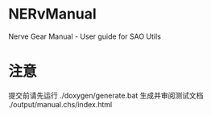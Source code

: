 # NERvManual
Nerve Gear Manual - User guide for SAO Utils

# 注意
提交前请先运行 ./doxygen/generate.bat 生成并审阅测试文档 ./output/manual.chs/index.html
